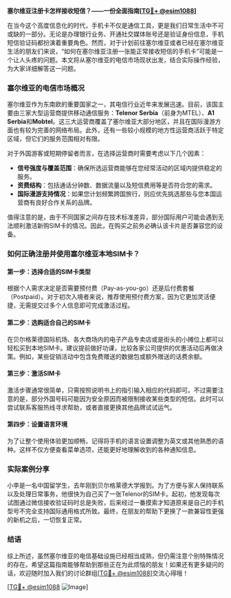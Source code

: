 **塞尔维亚注册卡怎样接收短信？——一份全面指南[[TG💪+ @esim1088](https://t.me/s/esim1088)]**

在当今这个高度信息化的时代，手机卡不仅是通信工具，更是我们日常生活中不可或缺的一部分。无论是办理银行业务、开通社交媒体账号还是验证身份信息，手机短信验证码都扮演着重要角色。然而，对于计划前往塞尔维亚或者已经在塞尔维亚生活的朋友们来说，“如何在塞尔维亚注册一张能正常接收短信的手机卡”可能是一个让人头疼的问题。本文将从塞尔维亚的电信市场现状出发，结合实际操作经验，为大家详细解答这一问题。

### 塞尔维亚的电信市场概况

塞尔维亚作为东南欧的重要国家之一，其电信行业近年来发展迅速。目前，该国主要由三家大型运营商提供移动通信服务：**Telenor Serbia**（前身为MTEL）、**A1 Serbia**和**Mobtel**。这三大运营商覆盖了塞尔维亚大部分地区，并且在国际漫游方面也有较为完善的网络布局。此外，还有一些较小规模的地方性运营商活跃于特定区域，但它们的服务范围相对有限。

对于外国游客或短期停留者而言，在选择运营商时需要考虑以下几个因素：
- **信号强度与覆盖范围**：确保所选运营商能够在您经常活动的区域内提供稳定的服务。
- **资费结构**：包括通话分钟数、数据流量以及短信费用等是否符合您的需求。
- **国际漫游支持情况**：如果您计划频繁跨国旅行，则应优先挑选那些与您本国运营商有良好合作关系的品牌。

值得注意的是，由于不同国家之间存在技术标准差异，部分国际用户可能会遇到无法顺利激活新购SIM卡的情况。因此，在购买之前务必确认该卡片是否兼容您的设备。

### 如何正确注册并使用塞尔维亚本地SIM卡？

#### 第一步：选择合适的SIM卡类型
根据个人需求决定是否需要预付费（Pay-as-you-go）还是后付费套餐（Postpaid）。对于初次入境者来说，推荐使用预付费方案，因为它更加灵活便捷，无需提交过多个人信息即可完成激活过程。

#### 第二步：选购适合自己的SIM卡
在贝尔格莱德国际机场、各大商场内的电子产品专卖店或是街头的小摊位上都可以轻松买到本地SIM卡。建议提前做好功课，比较各家公司提供的优惠活动后再做决策。例如，某些促销活动中包含免费赠送的数据包或额外赠送的话费余额。

#### 第三步：激活SIM卡
激活步骤通常很简单，只需按照说明书上的指引输入相应的代码即可。不过需要注意的是，部分外国号码可能因为安全原因而被限制接收某些类型的短信。此时可以尝试联系客服热线寻求帮助，或者直接更换其他品牌试试运气。

#### 第四步：设置语言环境
为了让整个使用体验更加顺畅，记得将手机的语言设置调整为英文或其他熟悉的语种。这样不仅方便查看菜单选项，还能更好地理解收到的各种通知信息。

### 实际案例分享

小李是一名中国留学生，去年刚到贝尔格莱德大学报到。为了方便与家人保持联系以及处理日常事务，他很快为自己买了一张Telenor的SIM卡。起初，他发现每次试图通过微信接收验证码时总是失败，后来经过一番摸索才知道原来是自己的手机型号不完全支持国际通用格式所致。最终，在朋友的帮助下更换了一款兼容性更强的新机之后，一切恢复正常。

### 结语

综上所述，虽然塞尔维亚的电信基础设施已经相当成熟，但仍需注意个别特殊情况的存在。希望这篇指南能够帮助到那些正在为此烦恼的朋友！如果还有更多疑问的话，欢迎随时加入我们的讨论群组[[TG💪+ @esim1088](https://t.me/s/esim1088)]交流心得哦！

[[TG💪+ @esim1088](https://t.me/s/esim1088) ![Image](https://i.postimg.cc/4NQfJmqS/Snipaste-2025-05-13-00-14-12.png)]